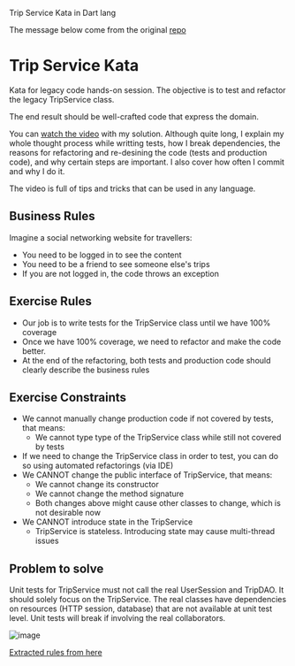 Trip Service Kata in Dart lang

The message below come from the original [repo](https://github.com/sandromancuso/trip-service-kata)

Trip Service Kata
=================

Kata for legacy code hands-on session. The objective is to test and refactor the legacy TripService class.

The end result should be well-crafted code that express the domain.

You can [watch the video](https://www.youtube.com/watch?v=_NnElPO5BU0) with my solution. Although quite long, I explain my whole thought process while writting tests, how I break dependencies, the reasons for refactoring and re-desining the code (tests and production code), and why certain steps are important. I also cover how often I commit and why I do it.

The video is full of tips and tricks that can be used in any language.

## Business Rules

Imagine a social networking website for travellers:
- You need to be logged in to see the content
- You need to be a friend to see someone else's trips
- If you are not logged in, the code throws an exception


## Exercise Rules

- Our job is to write tests for the TripService class until we have 100% coverage
- Once we have 100% coverage, we need to refactor and make the code better.
- At the end of the refactoring, both tests and production code should clearly describe the business rules

## Exercise Constraints

- We cannot manually change production code if not covered by tests, that means:
    - We cannot type type of the TripService class while still not covered by tests
- If we need to change the TripService class in order to test, you can do so using automated refactorings (via IDE)
- We CANNOT change the public interface of TripService, that means:
    - We cannot change its constructor
    - We cannot change the method signature
    - Both changes above might cause other classes to change, which is not desirable now
- We CANNOT introduce state in the TripService
    - TripService is stateless. Introducing state may cause multi-thread issues

## Problem to solve
Unit tests for TripService must not call the real UserSession and TripDAO. It should solely focus on the TripService. The real classes have dependencies on resources (HTTP session, database) that are not available at unit test level. Unit tests will break if involving the real collaborators.

![image](https://user-images.githubusercontent.com/6353105/232825748-52649c10-eb15-40c2-bdf7-3cb42874980e.png)


[Extracted rules from here](https://miro.com/app/board/uXjVOanLakQ=/)

